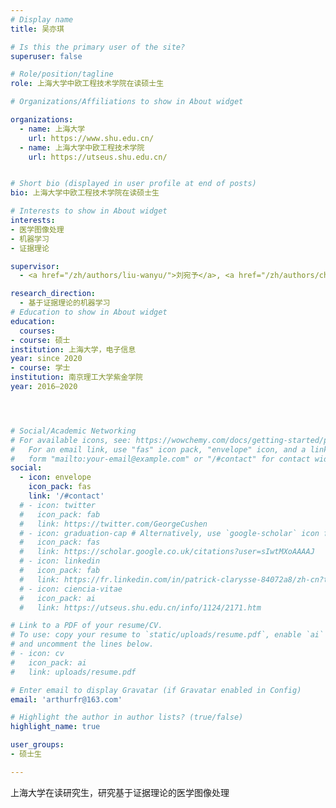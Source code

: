 ```yaml
---
# Display name
title: 吴亦琪

# Is this the primary user of the site?
superuser: false

# Role/position/tagline
role: 上海大学中欧工程技术学院在读硕士生

# Organizations/Affiliations to show in About widget

organizations:
  - name: 上海大学
    url: https://www.shu.edu.cn/
  - name: 上海大学中欧工程技术学院
    url: https://utseus.shu.edu.cn/ 


# Short bio (displayed in user profile at end of posts)
bio: 上海大学中欧工程技术学院在读硕士生

# Interests to show in About widget
interests:
- 医学图像处理
- 机器学习
- 证据理论

supervisor:
  - <a href="/zh/authors/liu-wanyu/">刘宛予</a>, <a href="/zh/authors/chen-lunde/">陈伦德</a>

research_direction:
  - 基于证据理论的机器学习
# Education to show in About widget
education:
  courses:
- course: 硕士
institution: 上海大学，电子信息
year: since 2020
- course: 学士
institution: 南京理工大学紫金学院
year: 2016–2020




# Social/Academic Networking
# For available icons, see: https://wowchemy.com/docs/getting-started/page-builder/#icons
#   For an email link, use "fas" icon pack, "envelope" icon, and a link in the
#   form "mailto:your-email@example.com" or "/#contact" for contact widget.
social:
  - icon: envelope
    icon_pack: fas
    link: '/#contact'
  # - icon: twitter
  #   icon_pack: fab
  #   link: https://twitter.com/GeorgeCushen
  # - icon: graduation-cap # Alternatively, use `google-scholar` icon from `ai` icon pack
  #   icon_pack: fas
  #   link: https://scholar.google.co.uk/citations?user=sIwtMXoAAAAJ
  # - icon: linkedin
  #   icon_pack: fab
  #   link: https://fr.linkedin.com/in/patrick-clarysse-84072a8/zh-cn?trk=people-guest_people_search-card
  # - icon: ciencia-vitae
  #   icon_pack: ai
  #   link: https://utseus.shu.edu.cn/info/1124/2171.htm

# Link to a PDF of your resume/CV.
# To use: copy your resume to `static/uploads/resume.pdf`, enable `ai` icons in `params.toml`,
# and uncomment the lines below.
# - icon: cv
#   icon_pack: ai
#   link: uploads/resume.pdf

# Enter email to display Gravatar (if Gravatar enabled in Config)
email: 'arthurfr@163.com'

# Highlight the author in author lists? (true/false)
highlight_name: true

user_groups:
- 硕士生

---
```


上海大学在读研究生，研究基于证据理论的医学图像处理
